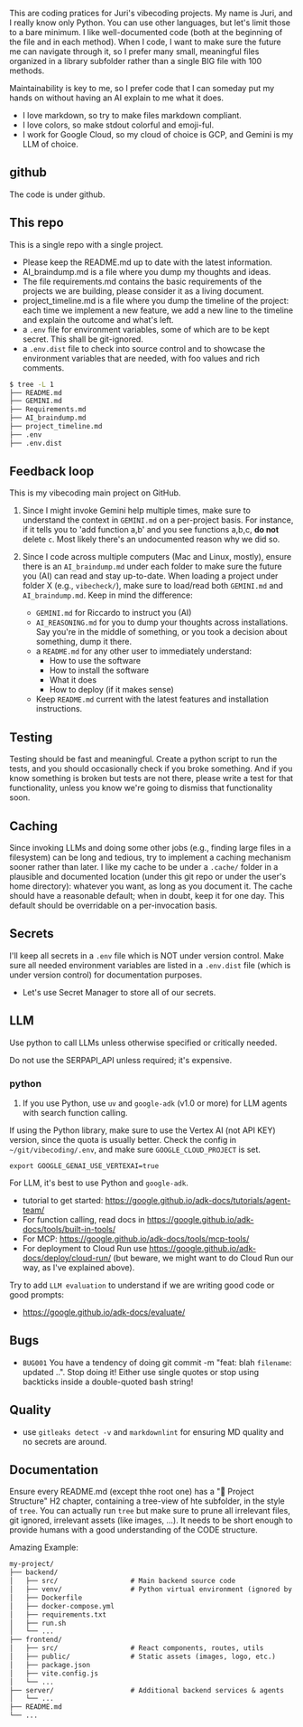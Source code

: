 This are coding pratices for Juri's vibecoding projects.
My name is Juri, and I really know only Python. You can use other languages, but let's limit those to a bare minimum.
I like well-documented code (both at the beginning of the file and in each method).
When I code, I want to make sure the future me can navigate through it, so I prefer many small,
meaningful files organized in a library subfolder rather than a single BIG file with 100 methods.

Maintainability is key to me, so I prefer code that I can someday put my hands on without having an AI explain to me what it does.

* I love markdown, so try to make files markdown compliant.
* I love colors, so make stdout colorful and emoji-ful.
* I work for Google Cloud, so my cloud of choice is GCP, and Gemini is my LLM of choice.

## github

The code is under github.

## This repo

This is a single repo with a single project. 
* Please keep the README.md up to date with the latest information.
* AI_braindump.md is a file where you dump my thoughts and ideas.
* The file requirements.md contains the basic requirements of the projects we are building, please consider it as a living document.
* project_timeline.md is a file where you dump the timeline of the project: each time we implement a new feature, we add a new line to the timeline and explain the outcome and what's left.
* a `.env` file for environment variables, some of which are to be kept secret. This shall be git-ignored.
* a `.env.dist` file to check into source control and to showcase the environment variables that are needed, with foo values and rich comments.



```bash
$ tree -L 1
├── README.md
├── GEMINI.md
├── Requirements.md
├── AI_braindump.md
├── project_timeline.md
├── .env
├── .env.dist
```

## Feedback loop

This is my vibecoding main project on GitHub.

1. Since I might invoke Gemini help multiple times, make sure to understand the context in `GEMINI.md` on a per-project basis. For instance, if it tells you to 'add function a,b' and you see functions a,b,c, **do not** delete `c`. Most likely there's an undocumented reason why we did so.

2. Since I code across multiple computers (Mac and Linux, mostly), ensure there is an `AI_braindump.md` under each folder to make sure the future you (AI) can read and stay up-to-date. When loading a project under folder X (e.g., `vibecheck/`), make sure to load/read both `GEMINI.md` and `AI_braindump.md`. Keep in mind the difference:
    * `GEMINI.md` for Riccardo to instruct you (AI)
    * `AI_REASONING.md` for you to dump your thoughts across installations. Say you're in the middle of something, or you took a decision about something, dump it there.
    * a `README.md` for any other user to immediately understand:
        * How to use the software
        * How to install the software
        * What it does
        * How to deploy (if it makes sense)
    * Keep `README.md` current with the latest features and installation instructions.



## Testing

Testing should be fast and meaningful. Create a python script to run the tests, and you should occasionally check if you broke something.
And if you know something is broken but tests are not there, please write a test for that functionality, unless you know we're going to dismiss that functionality soon.

## Caching

Since invoking LLMs and doing some other jobs (e.g., finding large files in a filesystem) can be long and tedious, try to implement a caching mechanism sooner rather than later. I like my cache to be under a `.cache/` folder in a plausible and documented location (under this git repo or under the user's home directory): whatever you want, as long as you document it. The cache should have a reasonable default; when in doubt, keep it for one day. This default should be overridable on a per-invocation basis.

## Secrets

I'll keep all secrets in a `.env` file which is NOT under version control. Make sure all needed environment variables are listed in a `.env.dist` file (which is under version control) for documentation purposes.

* Let's use Secret Manager to store all of our secrets.

## LLM

Use python to call LLMs unless otherwise specified or critically needed. 

Do not use the SERPAPI_API unless required; it's expensive.

### python

1. If you use Python, use `uv` and `google-adk` (v1.0 or more) for LLM agents with search function calling.

If using the Python library, make sure to use the Vertex AI (not API KEY) version, since the quota is usually better.
Check the config in `~/git/vibecoding/.env`, and make sure `GOOGLE_CLOUD_PROJECT` is set.
```
export GOOGLE_GENAI_USE_VERTEXAI=true
```

For LLM, it's best to use Python and `google-adk`.
* tutorial to get started: https://google.github.io/adk-docs/tutorials/agent-team/
* For function calling, read docs in https://google.github.io/adk-docs/tools/built-in-tools/
* For MCP: https://google.github.io/adk-docs/tools/mcp-tools/
* For deployment to Cloud Run use https://google.github.io/adk-docs/deploy/cloud-run/ (but beware, we might want to
  do Cloud Run our way, as I've explained above).

Try to add `LLM evaluation` to understand if we are writing good code or good prompts:

* https://google.github.io/adk-docs/evaluate/


## Bugs

* `BUG001` You have a tendency of doing git commit -m "feat: blah `filename`: updated ..".  Stop doing it! Either use single quotes or stop using backticks inside a double-quoted bash string!

## Quality

* use `gitleaks detect -v` and `markdownlint` for ensuring MD quality and no secrets are around.

## Documentation

Ensure every README.md (except thhe root one) has a "📁 Project Structure" H2 chapter, containing a tree-view of hte subfolder, in the style of `tree`. You can actually run `tree` but make sure to prune all irrelevant files, git ignored, irrelevant assets (like images, ...). It needs to be short enough to provide humans with a good understanding of the CODE structure.


Amazing Example:

```markdown
my-project/
├── backend/
│   ├── src/                  # Main backend source code
│   ├── venv/                 # Python virtual environment (ignored by git)
│   ├── Dockerfile
│   ├── docker-compose.yml
│   ├── requirements.txt
│   ├── run.sh
│   └── ...
├── frontend/
│   ├── src/                  # React components, routes, utils
│   ├── public/               # Static assets (images, logo, etc.)
│   ├── package.json
│   ├── vite.config.js
│   └── ...
├── server/                   # Additional backend services & agents
│   └── ...
├── README.md
└── ...
```
